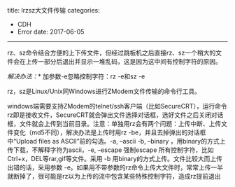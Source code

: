 title: lrzsz大文件传输
categories: 
- CDH
- Error
date: 2017-06-05
---
rz、sz命令结合方便的上下传文件，但经过跳板机之后直接rz、sz一个稍大的文件会在上传一部分后退出并显示一堆乱码，这是因为这中间有控制字符的原因。 

*解决办法：** 加参数-e忽略控制字符：rz -e和sz -e



rz，sz是Linux/Unix同Windows进行ZModem文件传输的命令行工具。

windows端需要支持ZModem的telnet/ssh客户端（比如SecureCRT），运行命令rz即是接收文件，SecureCRT就会弹出文件选择对话框，选好文件之后关闭对话框，文件就会上传到当前目录。注意：单独用rz会有两个问题：上传中断、上传文件变化（md5不同），解决办法是上传时用rz -be，并且去掉弹出的对话框中“Upload files as ASCII”前的勾选。-a, –ascii -b, –binary ，用binary的方式上传下载，不解释字符为ascii，-e, –escape 强制escape 所有控制字符，比如Ctrl+x，DEL等rar,gif等文件。采用 -b 用binary的方式上传。文件比较大而上传出错的话，采用参数 -e。如果用不带参数的rz命令上传大文件时，常常上传一半就断掉了，很可能是rz以为上传的流中包含某些特殊控制字符，造成rz提前退出
